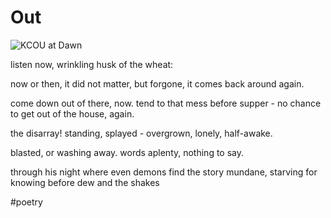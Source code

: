 # Out

![KCOU at Dawn](https://i.snap.as/Q0aNuGB.jpeg)

listen now,
wrinkling husk of the wheat:

now or then,
it did not matter,
but forgone,
it comes back around again.

come down out of there,
now. tend to that mess before supper - no chance to get out of the house, again.

the disarray!
standing, splayed -
overgrown, lonely,
half-awake.

blasted, or washing away.
words aplenty, nothing to say.

through his night where even demons
find the story mundane,
starving for knowing before
dew and the shakes

#poetry